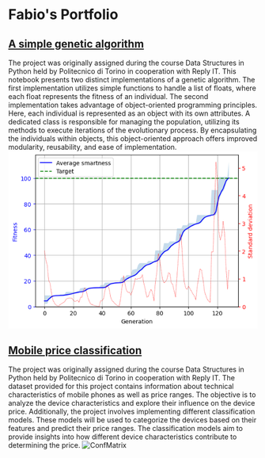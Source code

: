 # Fabio's Portfolio

## [A simple genetic algorithm](https://github.com/FabioNicotra/FabiosPortfolio/blob/main/01_GeneticAlgorithm/GeneticAlgorithm.ipynb)

The project was originally assigned during the course Data Structures in Python held by Politecnico di Torino in cooperation with Reply IT.
This notebook presents two distinct implementations of a genetic algorithm. The first implementation utilizes simple functions to handle a list of floats, where each float represents the fitness of an individual.
The second implementation takes advantage of object-oriented programming principles. Here, each individual is represented as an object with its own attributes. A dedicated class is responsible for managing the population, utilizing its methods to execute iterations of the evolutionary process. By encapsulating the individuals within objects, this object-oriented approach offers improved modularity, reusability, and ease of implementation.
![GenAlgo](https://github.com/FabioNicotra/FabiosPortfolio/blob/01d3e66763e41622857254d9ea9fdf07364bb109/01_GeneticAlgorithm/FitnessVsIter.png?raw=true)

## [Mobile price classification](https://github.com/FabioNicotra/fabionicotra.github.io/blob/main/02_MobileClassification/MobileClassification.ipynb)
The project was originally assigned during the course Data Structures in Python held by Politecnico di Torino in cooperation with Reply IT.
The dataset provided for this project contains information about technical characteristics of mobile phones as well as price ranges. The objective is to analyze the device characteristics and explore their influence on the device price.
Additionally, the project involves implementing different classification models. These models will be used to categorize the devices based on their features and predict their price ranges. The classification models aim to provide insights into how different device characteristics contribute to determining the price.
![ConfMatrix](https://github.com/FabioNicotra/fabionicotra.github.io/blob/9e7a09d97afb2094ad230b16014109d1a2d0ce27/02_MobileClassification/ConfusionMatrixSVC.png?raw=true)

